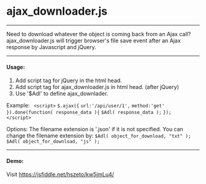 # ajax_downloader.js
___   
Need to download whatever the object is coming back from an Ajax call?
ajax_downloader.js will trigger browser's file save event after an Ajax response by Javascript and jQuery.
___
#### Usage:
1. Add script tag for jQuery in the html head.
2. Add script tag for ajax_downloader.js in html head. (after jQuery)
3. Use '$Adl' to define ajax_downlader. 

Example:
``` <script>```
```$.ajax({```
```url:'/api/user/1',```
```method:'get'```
```}).done(function( response_data ){```
```$Adl( response_data );```
```});```
``` </script>```

Options:
The filename extension is '.json' if it is not specified. You can change the filename extension by:
```$Adl( object_for_download, "txt" );```
```$Adl( object_for_download, "js" );```
___
#### Demo:
Visit https://jsfiddle.net/hszeto/kw5jmLu4/